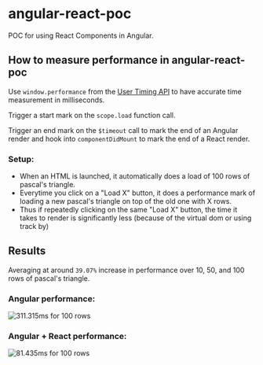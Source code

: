 # angular-react-poc
POC for using React Components in Angular.

## How to measure performance in angular-react-poc

Use `window.performance` from the [User Timing API](https://www.w3.org/TR/hr-time/) to have accurate time measurement in milliseconds.

Trigger a start mark on the `scope.load` function call.

Trigger an end mark on the `$timeout` call to mark the end of an Angular render and hook into `componentDidMount` to mark the end of a React render.

### Setup:
- When an HTML is launched, it automatically does a load of 100 rows of pascal's triangle.
- Everytime you click on a "Load X" button, it does a performance mark of loading a new pascal's triangle on top of the old one with X rows.
- Thus if repeatedly clicking on the same "Load X" button, the time it takes to render is significantly less (because of the virtual dom or using track by)

## Results

Averaging at around `39.07%` increase in performance over 10, 50, and 100 rows of pascal's triangle.

### Angular performance:

![311.315ms for 100 rows](https://raw.github.com/chrisrng/angular-react-poc/master/images/angular-only.png)

### Angular + React performance:

![81.435ms for 100 rows](https://raw.github.com/chrisrng/angular-react-poc/master/images/angular-react.png)
